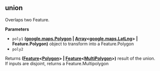 <!-- Generated by documentation.js. Update this documentation by updating the source code. -->

## union

Overlaps two Feature.<Polygon>

**Parameters**

-   `poly1` **([google.maps.Polygon](https://github.com/amenadiel/google-maps-documentation/blob/master/docs/Polygon.md) \| [Array](https://developer.mozilla.org/en-US/docs/Web/JavaScript/Reference/Global_Objects/Array)&lt;[google.maps.LatLng](https://github.com/amenadiel/google-maps-documentation/blob/master/docs/LatLng.md)> | Feature.Polygon)** object to transform into a Feature.Polygon
-   `poly2`  

Returns **([Feature](http://geojson.org/geojson-spec.html#feature-objects)&lt;[Polygon](http://geojson.org/geojson-spec.html#polygon)> | [Feature](http://geojson.org/geojson-spec.html#feature-objects)&lt;[MultiPolygon](http://geojson.org/geojson-spec.html#multipolygon)>)** result of the union. If inputs are disjoint, returns a Feature.Multipolygon
